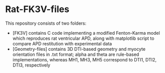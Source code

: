 # Rat-FK3V-files
This repository consists of two folders:
* [FK3V] contains C code implementing a modified Fenton-Karma model which reproduces rat ventricular APD, along with matplotlib script to compare APD restitution with experimental data
* [Geometry-files] contains 3D DTI-based geometry and myocyte orientation files in .txt format; alpha and theta are rule-based implementations, whereas MH1, MH3, MH5 correspond to DTI1, DTI2, DTI3, respectively

